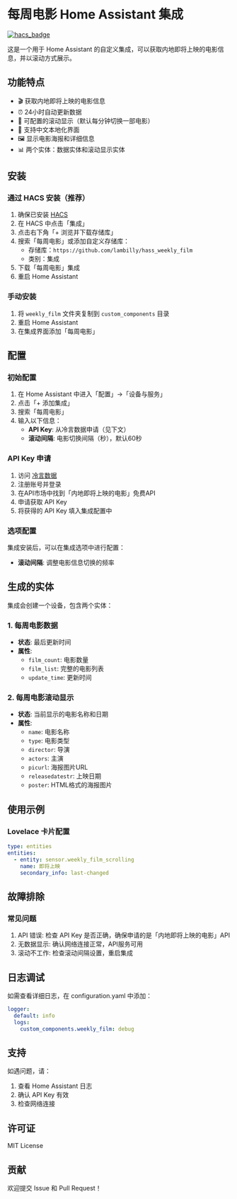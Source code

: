 # 每周电影 Home Assistant 集成

[![hacs_badge](https://img.shields.io/badge/HACS-Custom-orange.svg)](https://github.com/hacs/integration)

这是一个用于 Home Assistant 的自定义集成，可以获取内地即将上映的电影信息，并以滚动方式展示。

## 功能特点

- 🎬 获取内地即将上映的电影信息
- ⏰ 24小时自动更新数据
- 🔄 可配置的滚动显示（默认每分钟切换一部电影）
- 📱 支持中文本地化界面
- 🖼️ 显示电影海报和详细信息
- 📊 两个实体：数据实体和滚动显示实体

## 安装

### 通过 HACS 安装（推荐）

1. 确保已安装 [HACS](https://hacs.xyz/)
2. 在 HACS 中点击「集成」
3. 点击右下角「+ 浏览并下载存储库」
4. 搜索「每周电影」或添加自定义存储库：
   - 存储库：`https://github.com/lambilly/hass_weekly_film`
   - 类别：集成
5. 下载「每周电影」集成
6. 重启 Home Assistant

### 手动安装

1. 将 `weekly_film` 文件夹复制到 `custom_components` 目录
2. 重启 Home Assistant
3. 在集成界面添加「每周电影」

## 配置

### 初始配置

1. 在 Home Assistant 中进入「配置」->「设备与服务」
2. 点击「+ 添加集成」
3. 搜索「每周电影」
4. 输入以下信息：
   - **API Key**: 从冷言数据申请（见下文）
   - **滚动间隔**: 电影切换间隔（秒），默认60秒

### API Key 申请

1. 访问 [冷言数据](https://qqlykm.cn/)
2. 注册账号并登录
3. 在API市场中找到「内地即将上映的电影」免费API
4. 申请获取 API Key
5. 将获得的 API Key 填入集成配置中

### 选项配置

集成安装后，可以在集成选项中进行配置：
- **滚动间隔**: 调整电影信息切换的频率

## 生成的实体

集成会创建一个设备，包含两个实体：

### 1. 每周电影数据
- **状态**: 最后更新时间
- **属性**:
  - `film_count`: 电影数量
  - `film_list`: 完整的电影列表
  - `update_time`: 更新时间

### 2. 每周电影滚动显示
- **状态**: 当前显示的电影名称和日期
- **属性**:
  - `name`: 电影名称
  - `type`: 电影类型
  - `director`: 导演
  - `actors`: 主演
  - `picurl`: 海报图片URL
  - `releasedatestr`: 上映日期
  - `poster`: HTML格式的海报图片

## 使用示例

### Lovelace 卡片配置

```yaml
type: entities
entities:
  - entity: sensor.weekly_film_scrolling
    name: 即将上映
    secondary_info: last-changed
```
## 故障排除
### 常见问题
1.	API 错误: 检查 API Key 是否正确，确保申请的是「内地即将上映的电影」API
2.	无数据显示: 确认网络连接正常，API服务可用
3.	滚动不工作: 检查滚动间隔设置，重启集成

## 日志调试
如需查看详细日志，在 configuration.yaml 中添加：

```yaml
logger:
  default: info
  logs:
    custom_components.weekly_film: debug
```
## 支持
如遇问题，请：
1.	查看 Home Assistant 日志
2.	确认 API Key 有效
3.	检查网络连接

## 许可证
MIT License

## 贡献
欢迎提交 Issue 和 Pull Request！
